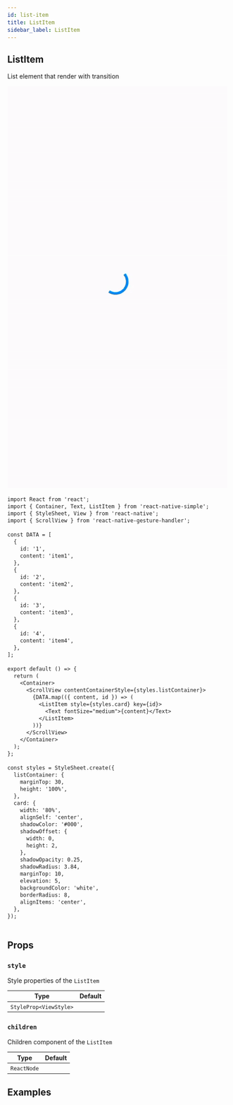 ```yaml
---
id: list-item
title: ListItem
sidebar_label: ListItem
---
```


## ListItem

List element that render with transition

![ListItem](assets/component-list-item.gif)

```
import React from 'react';
import { Container, Text, ListItem } from 'react-native-simple';
import { StyleSheet, View } from 'react-native';
import { ScrollView } from 'react-native-gesture-handler';

const DATA = [
  {
    id: '1',
    content: 'item1',
  },
  {
    id: '2',
    content: 'item2',
  },
  {
    id: '3',
    content: 'item3',
  },
  {
    id: '4',
    content: 'item4',
  },
];

export default () => {
  return (
    <Container>
      <ScrollView contentContainerStyle={styles.listContainer}>
        {DATA.map(({ content, id }) => (
          <ListItem style={styles.card} key={id}>
            <Text fontSize="medium">{content}</Text>
          </ListItem>
        ))}
      </ScrollView>
    </Container>
  );
};

const styles = StyleSheet.create({
  listContainer: {
    marginTop: 30,
    height: '100%',
  },
  card: {
    width: '80%',
    alignSelf: 'center',
    shadowColor: '#000',
    shadowOffset: {
      width: 0,
      height: 2,
    },
    shadowOpacity: 0.25,
    shadowRadius: 3.84,
    marginTop: 10,
    elevation: 5,
    backgroundColor: 'white',
    borderRadius: 8,
    alignItems: 'center',
  },
});


```

## Props

### `style`

Style properties of the `ListItem`

| Type                   | Default |
| ---------------------- | ------- |
| `StyleProp<ViewStyle>` |         |

### `children`

Children component of the `ListItem`

| Type        | Default |
| ----------- | ------- |
| `ReactNode` |         |

## Examples
